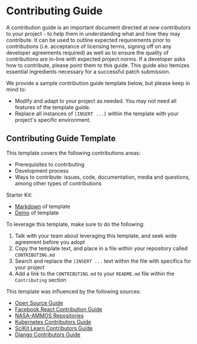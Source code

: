 # Contributing Guide

A contribution guide is an important document directed at *new contributors* to your project - to help them in understanding what and how they may contribute. It can be used to outline expected requirements prior to contributions (i.e. acceptance of licensing terms, signing off on any developer agreements required) as well as to ensure the quality of contributions are in-line with expected project norms. If a developer asks how to contribute, please point them to this guide. This guide also itemizes essential ingredients necessary for a successful patch submission.

We provide a sample contribution guide template below, but please keep in mind to:
- Modify and adapt to your project as needed. You may not need all features of the template guide. 
- Replace all instances of `[INSERT ...]` within the template with your project's specific environment.

## Contributing Guide Template

This template covers the following contributions areas:
- Prerequisites to contributing
- Development process
- Ways to contribute: issues, code, documentation, media and questions, among other types of contributions

Starter Kit:
- [Markdown](CONTRIBUTING) of template
- [Demo](https://github.com/riverma/terraformly/blob/main/CONTRIBUTING.md) of template

To leverage this template, make sure to do the following:
1. Talk with your team about leveraging this template, and seek wide agreement before you adopt
2. Copy the template text, and place in a file within your repository called `CONTRIBUTING.md` 
3. Search and replace the `[INSERT ...` text within the file with specifics for your project
4. Add a link to the `CONTRIBUTING.md` to your `README.md` file within the `Contributing` section

This template was influenced by the following sources:
- [Open Source Guide](https://opensource.guide/how-to-contribute/)
- [Facebook React Contribution Guide](https://reactjs.org/docs/how-to-contribute.html)
- [NASA-AMMOS Repositories](https://github.com/NASA-AMMOS)
- [Kubernetes Contributors Guide](https://github.com/kubernetes/community/tree/master/contributors/guide)
- [SciKit Learn Contributors Guide](https://scikit-learn.org/dev/developers/contributing.html)
- [Django Contributors Guide](https://docs.djangoproject.com/en/dev/internals/contributing)